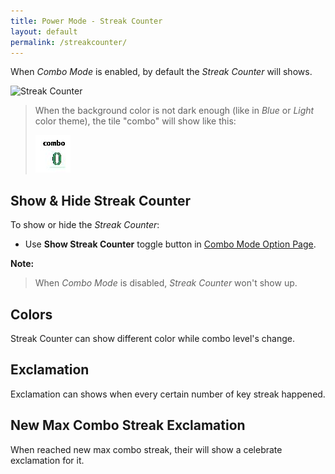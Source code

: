 ```yaml
---
title: Power Mode - Streak Counter
layout: default
permalink: /streakcounter/
---
```


When *Combo Mode* is enabled, by default the *Streak Counter* will shows.

![Streak Counter](StreakCounter.gif)

> When the background color is not dark enough (like in *Blue* or *Light* color theme), the tile "combo" will show like this:
>
> ![Title support light background](support-light-background.jpg)

## **Show** & **Hide** Streak Counter
To show or hide the *Streak Counter*:
* Use **Show Streak Counter** toggle button in [Combo Mode Option Page](../options/combomode/).

**Note:**

> When *Combo Mode* is disabled, *Streak Counter* won't show up.

## Colors
Streak Counter can show different color while combo level's change.

## Exclamation
Exclamation can shows when every certain number of key streak happened.

## New Max Combo Streak Exclamation
When reached new max combo streak, their will show a celebrate exclamation for it.
